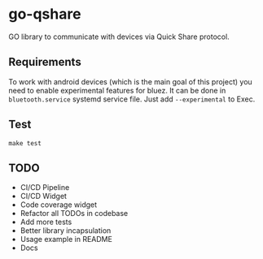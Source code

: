 # go-qshare
GO library to communicate with devices via Quick Share protocol.

## Requirements
To work with android devices (which is the main goal of this project) you need to enable experimental features for bluez. It can be done in `bluetooth.service` systemd service file. Just add `--experimental` to Exec.

## Test
`make test`

## TODO
- CI/CD Pipeline
- CI/CD Widget
- Code coverage widget
- Refactor all TODOs in codebase
- Add more tests
- Better library incapsulation
- Usage example in README
- Docs